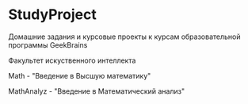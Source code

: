 # StudyProject

Домашние задания и курсовые проекты к курсам образовательной программы GeekBrains
<p>Факультет искуственного интеллекта</p>

<p>Math - "Введение в Высшую математику"</p>
<p>MathAnalyz - "Введение в Математический анализ"</p>
